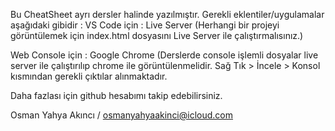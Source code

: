 Bu CheatSheet ayrı dersler halinde yazılmıştır.
Gerekli eklentiler/uygulamalar aşağıdaki gibidir :
VS Code için : Live Server (Herhangi bir projeyi görüntülemek için index.html dosyasını Live Server ile çalıştırmalısınız.)

Web Console için : 
Google Chrome (Derslerde console işlemli dosyalar live server ile çalıştırılıp chrome ile görüntülenmelidir. Sağ Tık > İncele > Konsol kısmından gerekli çıktılar alınmaktadır.

Daha fazlası için github hesabımı takip edebilirsiniz.

Osman Yahya Akıncı / osmanyahyaakinci@icloud.com

